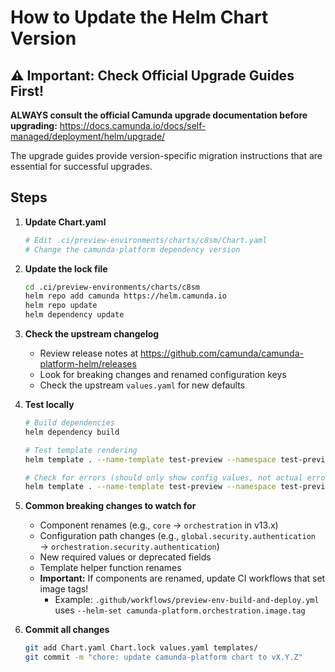 # How to Update the Helm Chart Version

## ⚠️ Important: Check Official Upgrade Guides First!

**ALWAYS consult the official Camunda upgrade documentation before upgrading:**
https://docs.camunda.io/docs/self-managed/deployment/helm/upgrade/

The upgrade guides provide version-specific migration instructions that are essential for successful upgrades.

## Steps

1. **Update Chart.yaml**

   ```bash
   # Edit .ci/preview-environments/charts/c8sm/Chart.yaml
   # Change the camunda-platform dependency version
   ```
2. **Update the lock file**

   ```bash
   cd .ci/preview-environments/charts/c8sm
   helm repo add camunda https://helm.camunda.io
   helm repo update
   helm dependency update
   ```
3. **Check the upstream changelog**
   - Review release notes at https://github.com/camunda/camunda-platform-helm/releases
   - Look for breaking changes and renamed configuration keys
   - Check the upstream `values.yaml` for new defaults
4. **Test locally**

   ```bash
   # Build dependencies
   helm dependency build

   # Test template rendering
   helm template . --name-template test-preview --namespace test-preview

   # Check for errors (should only show config values, not actual errors)
   helm template . --name-template test-preview --namespace test-preview 2>&1 | grep -i "^Error:"
   ```
5. **Common breaking changes to watch for**
   - Component renames (e.g., `core` → `orchestration` in v13.x)
   - Configuration path changes (e.g., `global.security.authentication` → `orchestration.security.authentication`)
   - New required values or deprecated fields
   - Template helper function renames
   - **Important:** If components are renamed, update CI workflows that set image tags!
     - Example: `.github/workflows/preview-env-build-and-deploy.yml` uses `--helm-set camunda-platform.orchestration.image.tag`
6. **Commit all changes**

   ```bash
   git add Chart.yaml Chart.lock values.yaml templates/
   git commit -m "chore: update camunda-platform chart to vX.Y.Z"
   ```

